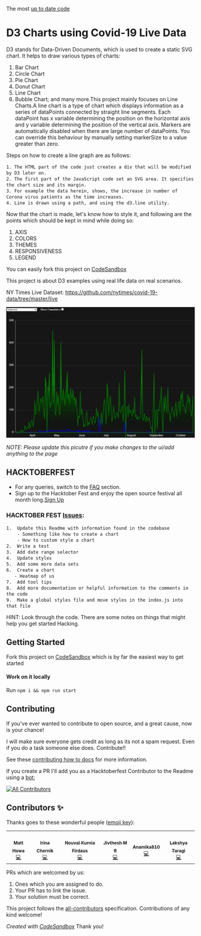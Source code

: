 The most [up to date code](https://codesandbox.io/s/github/mahowa/Covid-19-d3)

# D3 Charts using Covid-19 Live Data
D3 stands for Data-Driven Documents, which is used to create a static SVG chart. It helps to draw various types of charts:
1)  Bar Chart
2) Circle Chart
3)    Pie Chart
4) Donut Chart
5)  Line Chart
6)  Bubble Chart; and many more.This project mainly focuses on Line Charts.A line chart is a type of chart which displays information as a series of dataPoints connected by straight line segments. Each dataPoint has x variable determining the position on the horizontal axis and y variable determining the position of the vertical axis.
Markers are automatically disabled when there are large number of dataPoints. You can override this behaviour by manually setting markerSize to a value greater than zero. 

Steps on how to create a line graph are as follows:

    1. The HTML part of the code just creates a div that will be modified by D3 later on.
    2. The first part of the JavaScript code set an SVG area. It specifies the chart size and its margin. 
    3. For example the data herein, shows, the increase in number of Corona virus patients as the time increases.
    4. Line is drawn using a path, and using the d3.line utility.

Now that the chart is made, let's know how to style it, and following are the points which should be kept in mind while doing so:
1.  AXIS
2.  COLORS  
3.  THEMES 
4.  RESPONSIVENESS
5.  LEGEND

You can easily fork this project on [CodeSandbox](https://codesandbox.io/s/github/mahowa/Covid-19-d3)

This project is about D3 examples using real life data on real scenarios.

NY Times Live Dataset: https://github.com/nytimes/covid-19-data/tree/master/live

![Current View](current_view.gif)

*NOTE: Please update this picutre if you make changes to the ui/add anything to the page*

## HACKTOBERFEST
- For any queries, switch to the [FAQ](https://hacktoberfest.digitalocean.com/faq) section.
- Sign up to the Hacktober Fest and enjoy the open source festival all month long.[Sign Up](https://hacktoberfest.digitalocean.com/)

### HACKTOBER FEST [Issues](https://github.com/mahowa/Covid-19-d3/issues):

    1.  Update this Readme with information found in the codebase
        - Something like how to create a chart
        - How to custom style a chart
    2.  Write a test
    3.  Add date range selector
    4.  Update styles
    5.  Add some more data sets
    6.  Create a chart
       - Heatmap of us
    7.  Add tool tips
    8.  Add more documentation or helpful information to the comments in the code
    9.  Make a global styles file and move styles in the index.js into that file

HINT: Look through the code. There are some notes on things that might help you get started Hacking.

## Getting Started

Fork this project on [CodeSandbox](https://codesandbox.io/s/github/mahowa/Covid-19-d3) which is by far the easiest way to get started

#### Work on it locally

Run `npm i && npm run start`


## Contributing
If you've ever wanted to contribute to open source, and a great cause, now is your chance!

I will make sure everyone gets credit as long as its not a spam request. Even if you do a task someone else does. Contribute!!

See these [contributing how to docs](http://opensource.guide/how-to-contribute/) for more information.

If you create a PR I'll add you as a Hacktoberfest Contributor to the Readme using a [bot](https://allcontributors.org/docs/en/bot/usage);

<!-- ALL-CONTRIBUTORS-BADGE:START - Do not remove or modify this section -->
[![All Contributors](https://img.shields.io/badge/all_contributors-6-orange.svg?style=flat-square)](#contributors-)
<!-- ALL-CONTRIBUTORS-BADGE:END -->

## Contributors ✨

Thanks goes to these wonderful people ([emoji key](https://allcontributors.org/docs/en/emoji-key)):

<!-- ALL-CONTRIBUTORS-LIST:START - Do not remove or modify this section -->
<!-- prettier-ignore-start -->
<!-- markdownlint-disable -->
<table>
  <tr>
    <td align="center"><a href="http://matthowa.com"><img src="https://avatars0.githubusercontent.com/u/8989577?v=4" width="100px;" alt=""/><br /><sub><b>Matt Howa</b></sub></a><br /><a href="https://github.com/mahowa/Covid-19-d3/commits?author=mahowa" title="Code">💻</a></td>
    <td align="center"><a href="https://github.com/irina-chernik"><img src="https://avatars3.githubusercontent.com/u/2941184?v=4" width="100px;" alt=""/><br /><sub><b>Irina Chernik</b></sub></a><br /><a href="https://github.com/mahowa/Covid-19-d3/commits?author=irina-chernik" title="Code">💻</a></td>
    <td align="center"><a href="https://github.com/novalkrnfds"><img src="https://avatars1.githubusercontent.com/u/26252417?v=4" width="100px;" alt=""/><br /><sub><b>Nouval Kurnia Firdaus</b></sub></a><br /><a href="https://github.com/mahowa/Covid-19-d3/commits?author=novalkrnfds" title="Code">💻</a></td>
    <td align="center"><a href="http://jivthesh.github.io"><img src="https://avatars3.githubusercontent.com/u/20579980?v=4" width="100px;" alt=""/><br /><sub><b>Jivthesh M R</b></sub></a><br /><a href="https://github.com/mahowa/Covid-19-d3/commits?author=jivthesh" title="Code">💻</a></td>
    <td align="center"><a href="https://github.com/Anamika810"><img src="https://avatars1.githubusercontent.com/u/55596686?v=4" width="100px;" alt=""/><br /><sub><b>Anamika810</b></sub></a><br /><a href="https://github.com/mahowa/Covid-19-d3/commits?author=Anamika810" title="Code">💻</a></td>
    <td align="center"><a href="https://github.com/lakshyaTaragi"><img src="https://avatars0.githubusercontent.com/u/72077704?v=4" width="100px;" alt=""/><br /><sub><b>Lakshya Taragi</b></sub></a><br /><a href="https://github.com/mahowa/Covid-19-d3/commits?author=lakshyaTaragi" title="Code">💻</a></td>
  </tr>
</table>

<!-- markdownlint-enable -->
<!-- prettier-ignore-end -->
<!-- ALL-CONTRIBUTORS-LIST:END -->

PRs which are welcomed by us:
1. Ones which you are assigned to do.
2. Your PR has to link the issue.
3. Your solution must be correct.

This project follows the [all-contributors](https://github.com/all-contributors/all-contributors) specification. Contributions of any kind welcome!

*Created with [CodeSandbox](https://codesandbox.io/s/github/mahowa/Covid-19-d3)*
Thank you!
